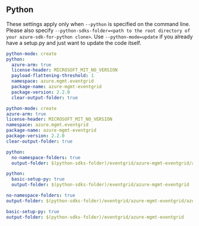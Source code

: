 ## Python

These settings apply only when `--python` is specified on the command line.
Please also specify `--python-sdks-folder=<path to the root directory of your azure-sdk-for-python clone>`.
Use `--python-mode=update` if you already have a setup.py and just want to update the code itself.

``` yaml $(python) && !$(track2)
python-mode: create
python:
  azure-arm: true
  license-header: MICROSOFT_MIT_NO_VERSION
  payload-flattening-threshold: 1
  namespace: azure.mgmt.eventgrid
  package-name: azure-mgmt-eventgrid
  package-version: 2.2.0
  clear-output-folder: true
```
``` yaml $(python) && $(track2)
python-mode: create
azure-arm: true
license-header: MICROSOFT_MIT_NO_VERSION
namespace: azure.mgmt.eventgrid
package-name: azure-mgmt-eventgrid
package-version: 2.2.0
clear-output-folder: true
```

``` yaml $(python) && $(python-mode) == 'update' && !$(track2)
python:
  no-namespace-folders: true
  output-folder: $(python-sdks-folder)/eventgrid/azure-mgmt-eventgrid/azure/mgmt/eventgrid
```

``` yaml $(python) && $(python-mode) == 'create' && !$(track2)
python:
  basic-setup-py: true
  output-folder: $(python-sdks-folder)/eventgrid/azure-mgmt-eventgrid
```
``` yaml $(python) && $(python-mode) == 'update' && $(track2)
no-namespace-folders: true
output-folder: $(python-sdks-folder)/eventgrid/azure-mgmt-eventgrid/azure/mgmt/eventgrid
```

``` yaml $(python) && $(python-mode) == 'create' && $(track2)
basic-setup-py: true
output-folder: $(python-sdks-folder)/eventgrid/azure-mgmt-eventgrid
```

